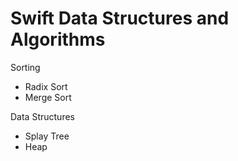 # Swift Data Structures and Algorithms

Sorting
- Radix Sort
- Merge Sort

Data Structures
- Splay Tree
- Heap
